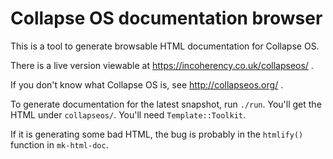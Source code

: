# Collapse OS documentation browser

This is a tool to generate browsable HTML documentation for Collapse OS.

There is a live version viewable at https://incoherency.co.uk/collapseos/ .

If you don't know what Collapse OS is, see http://collapseos.org/ .

To generate documentation for the latest snapshot, run `./run`. You'll get the HTML
under `collapseos/`. You'll need `Template::Toolkit`.

If it is generating some bad HTML, the bug is probably in the `htmlify()` function in `mk-html-doc`.
